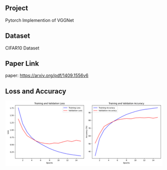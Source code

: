 ## Project
Pytorch Implemention of VGGNet 


## Dataset
CIFAR10 Dataset

## Paper Link
paper: https://arxiv.org/pdf/1409.1556v6

## Loss and Accuracy
![My Logo](loss_acc_graph.png) 
